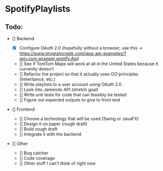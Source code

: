 # SpotifyPlaylists

## __Todo__:
* [] Backend
  * [x] Configure OAuth 2.0 (hopefully without a browser, use this -> https://www.programcreek.com/java-api-examples/?api=com.wrapper.spotify.Api)
  * [] See if TomTom Maps will work at all in the United States because it currently doesn't
  * [] Refactor the project so that it actually uses OO principles (Inheritance, etc.)
  * [] Write playlists to a user account using OAuth 2.0
  * [] Look into Jamendo API (stretch goal)
  * [] Write unit tests for code that can feasibly be tested
  * [] Figure out expected outputs to give to front end 

* [] Frontend
	* [] Choose a technology that will be used (Swing or JavaFX)
	* [] Design it on paper (rough draft)
	* [] Build rough draft 
  * [] Integrate it with the backend 
  
* [] Other
    * [] Bug catcher
    * [] Code coverage 
    * [] Other stuff I can't think of right now
    
